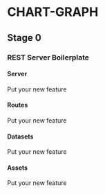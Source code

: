 # CHART-GRAPH

## Stage 0
### REST Server Boilerplate

#### Server
Put your new feature

#### Routes
Put your new feature

#### Datasets
Put your new feature

#### Assets
Put your new feature
